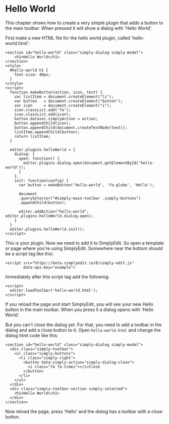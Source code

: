 # Hello World

This chapter shows how to create a very simple plugin that adds a button to the main toolbar. When pressed it will show a dialog with 'Hello World'.

First make a new HTML file for the hello world plugin, called 'hello-world.html':

```
<section id="hello-world" class="simply-dialog simply-modal">
    <h1>Hello World</h1>
</section>
<style>
  #hello-world h1 {
    font-size: 40px;
  }
</style>
<script>
  function makeButton(action, icon, text) {
    var listItem = document.createElement("li");
    var button   = document.createElement("button");
    var icon     = document.createElement("i");
    icon.classList.add('fa');
    icon.classList.add(icon);
    button.dataset.simplyAction = action;
    button.appendChild(icon);
    button.appendChild(document.createTextNode(text));
    listItem.appendChild(button);
    return listItem;
  }
  
  editor.plugins.helloWorld = {
    dialog: {
      open: function() {
        editor.plugins.dialog.open(document.getElementById('hello-world'));
      }
    },
    init: function(config) {
      var button = makeButton('hello-world', 'fa-globe', 'Hello');
      
      document
      .querySelector("#simply-main-toolbar .simply-buttons")
      .appendChild(button);
      
      editor.addAction("hello-world", editor.plugins.helloWorld.dialog.open);
    }
  }
  editor.plugins.helloWorld.init();
</script>
```

This is your plugin. Now we need to add it to SimplyEdit. So open a template or page where you're using SimplyEdit. Somewhere near the bottom should be a script tag like this:

```
<script src="https://beta.simplyedit.io/0/simply-edit.js" 
		data-api-key="example"> 
```

Immediately after this script tag add the following:

```
<script>
  editor.loadToolbar('hello-world.html');
</script>
```

If you reload the page and start SimplyEdit, you will see your new Hello button in the main toolbar. When you press it a dialog opens with 'Hello World'. 

But you can't close the dialog yet. For that, you need to add a toolbar in the dialog and add a close button to it. Open `hello-world.html` and change the dialog html code like this:

```
<section id="hello-world" class="simply-dialog simply-modal">
  <div class="simply-toolbar">
    <ul class="simply-buttons">
      <li class="simply-right">
        <button data-simply-action="simply-dialog-close">
          <i class="fa fa-times"></i>Close
        </button>
      </li>
    </ul>
  </div>
  <div class="simply-toolbar-section simply-selected">
    <h1>Hello World</h1>
  </div>
</section>
```

Now reload the page, press 'Hello' and the dialog has a toolbar with a close button.